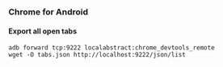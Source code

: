 ### Chrome for Android

#### Export all open tabs
```
adb forward tcp:9222 localabstract:chrome_devtools_remote
wget -O tabs.json http://localhost:9222/json/list
```
